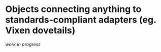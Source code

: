 # Objects connecting anything to standards-compliant adapters (eg. Vixen dovetails)

_work in progress_